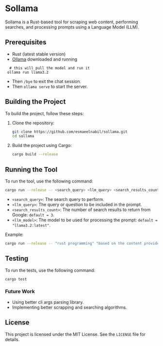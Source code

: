 # Sollama

Sollama is a Rust-based tool for scraping web content, performing searches, and processing prompts using a Language
Model (LLM).

## Prerequisites

- Rust (latest stable version)
- [Ollama](https://ollama.com/) downloaded and running

```shell
  # this will pull the model and run it
 ollama run llama3.2
```
- Then `/bye` to exit the chat session.
- Then `ollama serve` to start the server.

## Building the Project

To build the project, follow these steps:

1. Clone the repository:
    ```sh
    git clone https://github.com/esmaeelnabil/sollama.git
    cd sollama
    ```

2. Build the project using Cargo:
    ```sh
    cargo build --release
    ```

## Running the Tool

To run the tool, use the following command:

```sh
cargo run --release -- <search_query> <llm_query> <search_results_count> <llm_model>
```

- `<search_query>`: The search query to perform.
- `<llm_query>`: The query or question to be included in the prompt.
- `<search_results_count>`: The number of search results to return from Google: `default = 3`.
- `<llm_model>`: The model to be used for processing the prompt: `default = "llama3.2:latest"`.

Example:

```sh
cargo run --release -- "rust programming" "based on the content provided what is : rust programming" 5 "gpt-3"
```

## Testing

To run the tests, use the following command:

```sh
cargo test
```

### Future Work
- Using better cli args parsing library.
- Implementing better scrapping and searching algorithms.

## License

This project is licensed under the MIT License. See the `LICENSE` file for details.